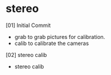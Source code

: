# stereo
[01] Initial Commit
- grab to grab pictures for calibration.
- calib to calibrate the cameras

[02] stereo calib
- stereo calib
